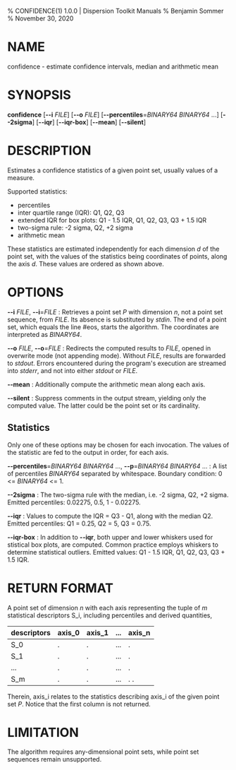 % CONFIDENCE(1) 1.0.0 | Dispersion Toolkit Manuals
% Benjamin Sommer
% November 30, 2020

# NAME

confidence - estimate confidence intervals, median and arithmetic mean

# SYNOPSIS

**confidence** [**\--i** *FILE*] [**\--o** *FILE*] [**\--percentiles**=*BINARY64* *BINARY64* ...] [**\--2sigma**] [**\--iqr**] [**\--iqr-box**] [**\--mean**] [**\--silent**]

# DESCRIPTION

Estimates a confidence statistics of a given point set, usually values of a measure.

Supported statistics:

* percentiles
* inter quartile range (IQR): Q1, Q2, Q3
* extended IQR for box plots: Q1 - 1.5 IQR, Q1, Q2, Q3, Q3 + 1.5 IQR
* two-sigma rule: -2 sigma, Q2, +2 sigma
* arithmetic mean

These statistics are estimated independently for each dimension *d* of the point set, with the values of the statistics being coordinates of points, along the axis *d*. These values are ordered as shown above.

# OPTIONS

**\--i** *FILE*, **\--i**=*FILE*
:   Retrieves a point set *P* with dimension *n*, not a point set sequence, from *FILE*. Its absence is substituted by *stdin*. The end of a point set, which equals the line #eos, starts the algorithm. The coordinates are interpreted as *BINARY64*.

**\--o** *FILE*, **\--o**=*FILE*
:   Redirects the computed results to *FILE*, opened in overwrite mode (not appending mode). Without *FILE*, results are forwarded to *stdout*. Errors encountered during the program's execution are streamed into *stderr*, and not into either *stdout* or *FILE*.

**\--mean**
:   Additionally compute the arithmetic mean along each axis.

**\--silent**
:   Suppress comments in the output stream, yielding only the computed value. The latter could be the point set or its cardinality.

## Statistics

Only one of these options may be chosen for each invocation. The values of the statistic are fed to the output in order, for each axis.

**\--percentiles**=*BINARY64* *BINARY64* ..., **\--p**=*BINARY64* *BINARY64* ...
:   A list of percentiles *BINARY64* separated by whitespace. Boundary condition: 0 <= *BINARY64* <= 1. 

**\--2sigma**
:   The two-sigma rule with the median, i.e. -2 sigma, Q2, +2 sigma. Emitted percentiles: 0.02275, 0.5, 1 - 0.02275.

**\--iqr**
:   Values to compute the IQR = Q3 - Q1, along with the median Q2. Emitted percentiles: Q1 = 0.25, Q2 = 5, Q3 = 0.75.

**\--iqr-box**
:   In addition to **\--iqr**, both upper and lower whiskers used for stistical box plots, are computed. Common practice employs whiskers to determine statistical outliers. Emitted values: Q1 - 1.5 IQR, Q1, Q2, Q3, Q3 + 1.5 IQR.

# RETURN FORMAT

A point set of dimension *n* with each axis representing the tuple of *m* statistical descriptors S_i, including percentiles and derived quantities,

descriptors | axis_0 | axis_1 | ... | axis_n
--- | --- | --- | --- | ---
S_0 | . | . | ... | .
S_1 | . | . | ... | .
... | . | . | ... | .
S_m | . | . | ... | . .

Therein, axis_i relates to the statistics describing axis_i of the given point set *P*. Notice that the first column is not returned.

# LIMITATION

The algorithm requires any-dimensional point sets, while point set sequences remain unsupported.